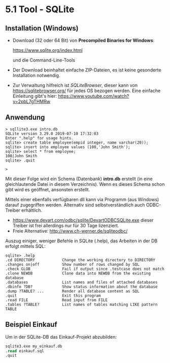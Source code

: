 # 5.1 Tool - SQLite

## Installation (Windows)

- Download (32 oder 64 Bit) von **Precompiled Binaries for Windows**:

  https://www.sqlite.org/index.html

  und die Command-Line-Tools

- Der Download beinhaltet einfache ZIP-Dateien, es ist keine gesonderte Installation notwendig.

- Zur Verwaltung hilfreich ist *SQLiteBrowser*, dieser kann von https://sqlitebrowser.org/ für jedes OS bezogen werden. Eine einfache Einleitung gibt's hier: https://www.youtube.com/watch?v=2pbL7gTHMRw


## Anwendung

```
> sqllite3.exe intro.db
SQLite version 3.29.0 2019-07-10 17:32:03
Enter ".help" for usage hints.
sqlite> create table employee(empid integer, name varchar(20));
sqlite> insert into employee values (100,'John Smith');
sqlite> select * from employee;
100|John Smith
sqlite> .quit

>
```

Mit dieser Folge wird ein Schema (Datenbank) **intro.db** erstellt (in eine gleichlautende Datei in diesem Verzeichnis). Wenn es dieses Schema schon gibt wird es geöffnet, ansonsten erstellt.

Mittels einer ebenfalls verfügbaren dll kann via Programm (aus Windows) darauf zugegriffen werden. Alternativ sind selbstverständlich auch ODBC-Treiber erhältlich.

- https://www.devart.com/odbc/sqlite/DevartODBCSQLite.exe
  dieser Treiber ist frei allerdings nur für 30 Tage lizenziert.
- Freie Alternative:
  http://www.ch-werner.de/sqliteodbc/



Auszug einiger, weniger Befehle in SQLite (.help), das Arbeiten in der DB erfolgt mittels SQL:

```
sqlite> .help
.cd DIRECTORY            Change the working directory to DIRECTORY
.changes on|off          Show number of rows changed by SQL
.check GLOB              Fail if output since .testcase does not match
.clone NEWDB             Clone data into NEWDB from the existing database
.databases               List names and files of attached databases
.dbinfo ?DB?             Show status information about the database
.dump ?TABLE? ...        Render all database content as SQL
.quit                    Exit this program
.read FILE               Read input from FILE
.tables ?TABLE?          List names of tables matching LIKE pattern TABLE
```

## Beispiel Einkauf

Um in der SQLite-DB das Einkauf-Projekt abzubilden:

```sql
sqlite3.exe my_einkauf.db
.read einkauf.sql
.quit
```

